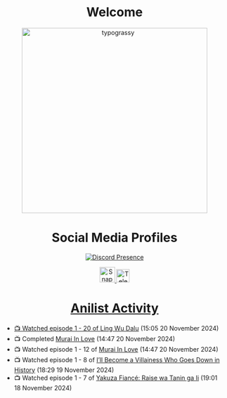 <div align="center">

# Welcome
<a href="https://github.com/kawarimidoll/typograssy">
    <img alt="typograssy" src="https://typograssy.deno.dev/api?text=%E3%82%88%E3%81%86%E3%81%93%E3%81%9D%E3%81%BF%E3%81%AA%E3%81%95%E3%82%93%20-%20Sheby--&&l0=none&l1=82d9d0&l2=027353&l3=038c4c&l4=01402e&bg=none&frame=none&speed=100&comment=" width="421.99">
</a>

</div>

<div align="center">

# Social Media Profiles

[![Discord Presence](https://lanyard.cnrad.dev/api/612532963938271232)](https://discord.com/users/612532963938271232)


<a href="https://www.snapchat.com/add/a.sheby" title="Snapchat Profile">
    <img src="https://www.freepnglogos.com/uploads/snapchat-logo-png-0.png" width="35" alt="Snapchat Logo" />


<a href="https://t.me/ASheby" title="Telegram Profile">
    <img src="https://www.freepnglogos.com/uploads/telegram-logo-png-0.png" width="30" alt="Telegram Logo" />


</div>

<div align="center">

# Anilist Activity

</div>

<!-- ANILIST_ACTIVITY:start -->

-   📺 Watched episode 1 - 20 of [Ling Wu Dalu](https://anilist.co/anime/179916) (15:05 20 November 2024)
-   📺 Completed [Murai In Love](https://anilist.co/anime/150930) (14:47 20 November 2024)
-   📺 Watched episode 1 - 12 of [Murai In Love](https://anilist.co/anime/150930) (14:47 20 November 2024)
-   📺 Watched episode 1 - 8 of [I’ll Become a Villainess Who Goes Down in History](https://anilist.co/anime/168139) (18:29 19 November 2024)
-   📺 Watched episode 1 - 7 of [Yakuza Fiancé: Raise wa Tanin ga Ii](https://anilist.co/anime/170468) (19:01 18 November 2024)

<!-- ANILIST_ACTIVITY:end -->
